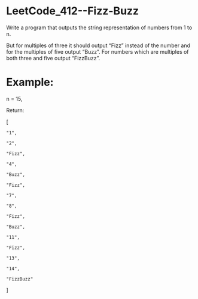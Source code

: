 # LeetCode_412--Fizz-Buzz

Write a program that outputs the string representation of numbers from 1 to n.

But for multiples of three it should output “Fizz” instead of the number and for the multiples of five output “Buzz”. For numbers which are multiples of both three and five output “FizzBuzz”.

# Example:

n = 15,

Return:

[
    
    "1",
    
    "2",
    
    "Fizz",
    
    "4",
    
    "Buzz",
    
    "Fizz",
    
    "7",
    
    "8",
    
    "Fizz",
    
    "Buzz",
    
    "11",
    
    "Fizz",
    
    "13",
    
    "14",
    
    "FizzBuzz"

]
